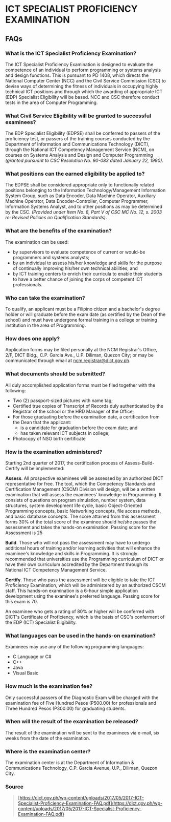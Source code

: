 # ICT SPECIALIST PROFICIENCY EXAMINATION

## FAQs

### What is the ICT Specialist Proficiency Examination?

The ICT Specialist Proficiency Examination is designed to evaluate the competence of an individual to perform programming or systems analysis and design functions. This is pursuant to PD 1408, which directs the National Computer Center (NCC) and the Civil Service Commission (CSC) to devise ways of determining the fitness of individuals in occupying highly technical ICT positions and through which the awarding of appropriate ICT (EDP) Specialist Eligibility will be based. NCC and CSC therefore conduct tests in the area of Computer Programming.

### What Civil Service Eligibility will be granted to successful examinees?

The EDP Specialist Eligibility (EDPSE) shall be conferred to passers of the proficiency test, or passers of the training courses conducted by the Department of Information and Communications Technology (DICT), through the National ICT Competency Management Service (NCM), on courses on Systems Analysis and Design and Computer Programming _(granted pursuant to CSC Resolution No. 90-083 dated January 22, 1990)_.

### What positions can the earned eligibility be applied to?

The EDPSE shall be considered appropriate only to functionally related positions belonging to the Information Technology/Management Information System Group, such as Data Encoder, Data Machine Operator, Auxiliary Machine Operator, Data Encoder-Controller, Computer Programmer, Information Systems Analyst, and to other positions as may be determined by the CSC. _(Provided under Item No. 8, Part V of CSC MC No. 12, s. 2003 re: Revised Policies on Qualification Standards)_.

### What are the benefits of the examination? 

The examination can be used: 
- by supervisors to evaluate competence of current or would-be programmers and systems analysts;
- by an individual to assess his/her knowledge and skills for the purpose of continually improving his/her own technical abilities; and
- by ICT training centers to enrich their curricula to enable their students to have a better chance of joining the corps of competent ICT professionals. 

### Who can take the examination?

To qualify, an applicant must be a Filipino citizen and a bachelor's degree holder or will graduate before the exam date (as certified by the Dean of the school) and must have undergone formal training in a college or training institution in the area of Programming.

### How does one apply?

Application forms may be filed personally at the NCM Registrar's Office, 2/F, DICT Bldg., C.P. Garcia Ave., U.P. Diliman, Quezon City; or may be communicated through email at ncm.registrar@dict.gov.ph.

### What documents should be submitted?

All duly accomplished application forms must be filed together with the following:
- Two (2) passport-sized pictures with name tag;
- Certified true copies of Transcript of Records duly authenticated by the Registrar of the school or the HRD Manager of the Office;
- For those graduating before the examination date, a certification from the Dean that the applicant:
  - is a candidate for graduation before the exam date; and 
  - has taken relevant ICT subjects in college;
- Photocopy of NSO birth certificate

### How is the examination administered?

Starting 2nd quarter of 2017, the certification process of Assess-Build-Certify will be implemented:

**Assess**. All prospective examinees will be assessed by an authorized DICT representative for free. The tool, which the Competency Standards and Certification Management (CSCM) Division will design, will be a written examination that will assess the examinees' knowledge in Programming. It consists of questions on program simulation, number system, data structures, system development life cycle, basic Object-Oriented Programming concepts, basic Networking concepts, file access methods, and basic database concepts. The score attained from this assessment forms 30% of the total score of the examinee should he/she passes the assessment and takes the hands-on examination. Passing score for the Assessment is 25

**Build**. Those who will not pass the assessment may have to undergo additional hours of training and/or learning activities that will enhance the examinee's knowledge and skills in Programming. It is strongly recommended that universities use the Programming curriculum of DICT or have their own curriculum accredited by the Department through its National ICT Competency Management Service. 

**Certify**. Those who pass the assessment will be eligible to take the ICT Proficiency Examination, which will be administered by an authorized CSCM staff. This hands-on examination is a 6-hour simple application development using the examinee's preferred language. Passing score for this exam is 70.

An examinee who gets a rating of 80% or higher will be conferred with DICT's Certificate of Proficiency, which is the basis of CSC's conferment of the EDP (ICT) Specialist Eligibility.

### What languages can be used in the hands-on examination?

Examinees may use any of the following programming languages:
- C Language or C#
- C++
- Java
- Visual Basic 

### How much is the examination fee?
Only successful passers of the Diagnostic Exam will be charged with the examination fee of Five Hundred Pesos (P500.00) for professionals and Three Hundred Pesos (P300.00) for graduating students.

### When will the result of the examination be released?
The result of the examination will be sent to the examinees via e-mail, six weeks from the date of the examination.

### Where is the examination center?
The examination center is at the Department of Information & Communications Technology, C.P. Garcia Avenue, U.P., Diliman, Quezon City.

### Source
> [https://dict.gov.ph/wp-content/uploads/2017/05/2017-ICT-Specialist-Proficiency-Examination-FAQ.pdf](https://dict.gov.ph/wp-content/uploads/2017/05/2017-ICT-Specialist-Proficiency-Examination-FAQ.pdf)